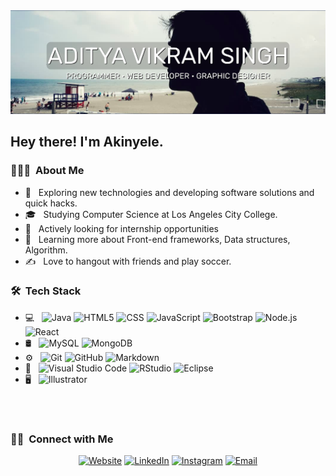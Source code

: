 <img src="https://raw.githubusercontent.com/AVS1508/AVS1508/master/assets/Aditya%20Vikram%20Singh%20Banner.png">

<h2> Hey there! I'm Akinyele.</h2>

<h3> 👨🏻‍💻 &nbsp;About Me </h3>

- 🤔 &nbsp; Exploring new technologies and developing software solutions and quick hacks.
- 🎓 &nbsp; Studying Computer Science at Los Angeles City College.
- 💼 &nbsp; Actively looking for internship opportunities
- 🌱 &nbsp; Learning more about Front-end frameworks, Data structures, Algorithm.
- ✍️ &nbsp; Love to hangout with friends and play soccer.

<h3> 🛠 &nbsp;Tech Stack</h3>

- 💻 &nbsp;
  ![Java](https://img.shields.io/badge/-Java-333333?style=flat&logo=Java&logoColor=007396)
  ![HTML5](https://img.shields.io/badge/-HTML5-333333?style=flat&logo=HTML5)
  ![CSS](https://img.shields.io/badge/-CSS-333333?style=flat&logo=CSS3&logoColor=1572B6)
  ![JavaScript](https://img.shields.io/badge/-JavaScript-333333?style=flat&logo=javascript)
  ![Bootstrap](https://img.shields.io/badge/-Bootstrap-333333?style=flat&logo=bootstrap&logoColor=563D7C)
  ![Node.js](https://img.shields.io/badge/-Node.js-333333?style=flat&logo=node.js)
  ![React](https://img.shields.io/badge/-React-333333?style=flat&logo=react)
- 🛢 &nbsp;
  ![MySQL](https://img.shields.io/badge/-MySQL-333333?style=flat&logo=mysql)
  ![MongoDB](https://img.shields.io/badge/-MongoDB-333333?style=flat&logo=mongodb)
- ⚙️ &nbsp;
  ![Git](https://img.shields.io/badge/-Git-333333?style=flat&logo=git)
  ![GitHub](https://img.shields.io/badge/-GitHub-333333?style=flat&logo=github)
  ![Markdown](https://img.shields.io/badge/-Markdown-333333?style=flat&logo=markdown)
- 🔧 &nbsp;
  ![Visual Studio Code](https://img.shields.io/badge/-Visual%20Studio%20Code-333333?style=flat&logo=visual-studio-code&logoColor=007ACC)
  ![RStudio](https://img.shields.io/badge/-RStudio-333333?style=flat&logo=rstudio)
  ![Eclipse](https://img.shields.io/badge/-Eclipse-333333?style=flat&logo=eclipse-ide&logoColor=2C2255)
- 🖥 &nbsp;
  ![Illustrator](https://img.shields.io/badge/-Illustrator-333333?style=flat&logo=adobe-illustrator)


<br/>

<!-- <a href="https://github.com/AVS1508">
  <img height="180em" src="https://github-readme-stats.vercel.app/api?username=AVS1508&theme=buefy&show_icons=true" />
  <img height="180em" src="https://github-readme-stats.vercel.app/api/top-langs/?username=AVS1508&theme=buefy&layout=compact" />
</a> -->

<br/>

<h3> 🤝🏻 &nbsp;Connect with Me </h3>

<p align="center">
<a href="https://www.akinyele-portfolio.netlify.app/"><img alt="Website" src="https://img.shields.io/badge/Website-www.akinyele-portfolio.netlify.app-blue?style=flat-square&logo=google-chrome"></a>
<a href="https://www.linkedin.com/in/akinyele-akindoyin-1a5987125/"><img alt="LinkedIn" src="https://img.shields.io/badge/LinkedIn-Akinyele%20Abraham%20Akindoyin-blue?style=flat-square&logo=linkedin"></a>
<a href="https://www.instagram.com/iamyele/"><img alt="Instagram" src="https://img.shields.io/badge/Instagram-iamyele-blue?style=flat-square&logo=instagram"></a>
<a href="mailto:doyinakinyele@yahoo.com"><img alt="Email" src="https://img.shields.io/badge/Email-doyinakinyele@yahoo.com-blue?style=flat-square&logo=gmail"></a>
</p>

